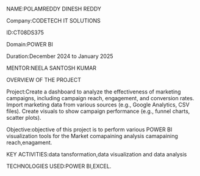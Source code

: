 NAME:POLAMREDDY DINESH REDDY

Company:CODETECH IT SOLUTIONS

ID:CT08DS375

Domain:POWER BI

Duration:December 2024 to January 2025

MENTOR:NEELA SANTOSH KUMAR

OVERVIEW OF THE PROJECT

Project:Create a dashboard to analyze the effectiveness of marketing campaigns,
including campaign reach, engagement, and conversion rates. Import marketing
data from various sources (e.g., Google Analytics, CSV files). Create visuals to
show campaign performance (e.g., funnel charts, scatter plots).

Objective:objective of this project is to perform various POWER BI visualization tools for the Market comapaining analysis camapaining reach,enagament.

KEY ACTIVITIES:data tansformation,data visualization and data analysis

TECHNOLOGIES USED:POWER BI,EXCEL.
